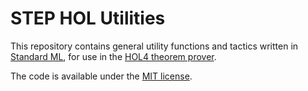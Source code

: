 # STEP HOL Utilities

This repository contains general utility functions and tactics written in [Standard ML](https://sml-family.org), for use in the [HOL4 theorem prover](https://hol-theorem-prover.org).

The code is available under the [MIT license](LICENSE).
